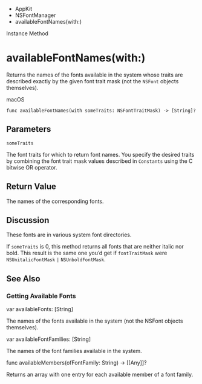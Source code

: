 

- AppKit
- NSFontManager
-  availableFontNames(with:) 

Instance Method

# availableFontNames(with:)

Returns the names of the fonts available in the system whose traits are described exactly by the given font trait mask (not the `NSFont` objects themselves).

macOS

``` source
func availableFontNames(with someTraits: NSFontTraitMask) -> [String]?
```

## Parameters 

`someTraits`  

The font traits for which to return font names. You specify the desired traits by combining the font trait mask values described in `Constants` using the C bitwise OR operator.

## Return Value

The names of the corresponding fonts.

## Discussion

These fonts are in various system font directories.

If `someTraits` is 0, this method returns all fonts that are neither italic nor bold. This result is the same one you’d get if `fontTraitMask` were `NSUnitalicFontMask` `|` `NSUnboldFontMask`.

## See Also

### Getting Available Fonts

var availableFonts: [String]

The names of the fonts available in the system (not the NSFont objects themselves).

var availableFontFamilies: [String]

The names of the font families available in the system.

func availableMembers(ofFontFamily: String) -> [[Any]]?

Returns an array with one entry for each available member of a font family.

